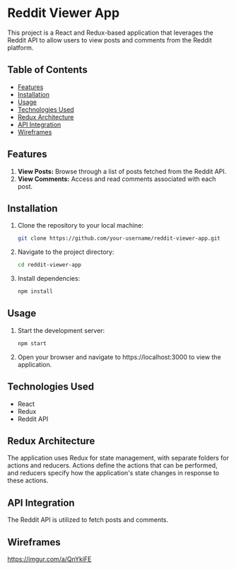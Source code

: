 # Reddit Viewer App

This project is a React and Redux-based application that leverages the Reddit API to allow users to view posts and comments from the Reddit platform.

## Table of Contents

- [Features](#features)
- [Installation](#installation)
- [Usage](#usage)
- [Technologies Used](#technologies-used)
- [Redux Architecture](#redux-architecture)
- [API Integration](#api-integration)
- [Wireframes](#wireframes)

## Features

1. **View Posts:** Browse through a list of posts fetched from the Reddit API.
2. **View Comments:** Access and read comments associated with each post.

## Installation

1. Clone the repository to your local machine:

   ```bash
   git clone https://github.com/your-username/reddit-viewer-app.git

   ```

2. Navigate to the project directory:

   ```bash
   cd reddit-viewer-app

   ```

3. Install dependencies:

   ```bash
   npm install
   ```

## Usage

1. Start the development server:

   ```bash
   npm start
   ```

2. Open your browser and navigate to https://localhost:3000 to view the application.

## Technologies Used

- React
- Redux
- Reddit API

## Redux Architecture

The application uses Redux for state management, with separate folders for actions and reducers. Actions define the actions that can be performed, and reducers specify how the application's state changes in response to these actions.

## API Integration

The Reddit API is utilized to fetch posts and comments.

## Wireframes
https://imgur.com/a/QnYkiFE
